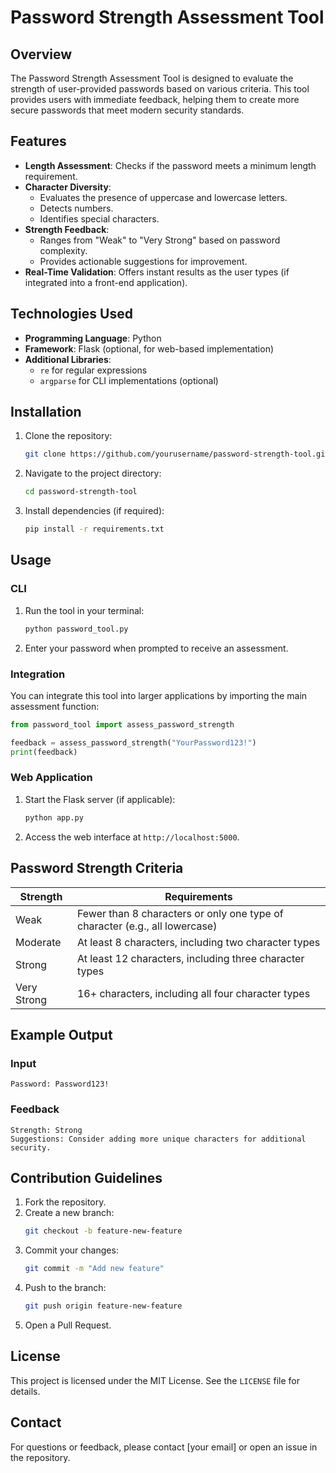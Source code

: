 # Password Strength Assessment Tool

## Overview
The Password Strength Assessment Tool is designed to evaluate the strength of user-provided passwords based on various criteria. This tool provides users with immediate feedback, helping them to create more secure passwords that meet modern security standards.

## Features
- **Length Assessment**: Checks if the password meets a minimum length requirement.
- **Character Diversity**:
  - Evaluates the presence of uppercase and lowercase letters.
  - Detects numbers.
  - Identifies special characters.
- **Strength Feedback**:
  - Ranges from "Weak" to "Very Strong" based on password complexity.
  - Provides actionable suggestions for improvement.
- **Real-Time Validation**: Offers instant results as the user types (if integrated into a front-end application).

## Technologies Used
- **Programming Language**: Python
- **Framework**: Flask (optional, for web-based implementation)
- **Additional Libraries**:
  - `re` for regular expressions
  - `argparse` for CLI implementations (optional)

## Installation
1. Clone the repository:
   ```bash
   git clone https://github.com/yourusername/password-strength-tool.git
   ```
2. Navigate to the project directory:
   ```bash
   cd password-strength-tool
   ```
3. Install dependencies (if required):
   ```bash
   pip install -r requirements.txt
   ```

## Usage
### CLI
1. Run the tool in your terminal:
   ```bash
   python password_tool.py
   ```
2. Enter your password when prompted to receive an assessment.

### Integration
You can integrate this tool into larger applications by importing the main assessment function:
```python
from password_tool import assess_password_strength

feedback = assess_password_strength("YourPassword123!")
print(feedback)
```

### Web Application
1. Start the Flask server (if applicable):
   ```bash
   python app.py
   ```
2. Access the web interface at `http://localhost:5000`.

## Password Strength Criteria
| Strength       | Requirements                                                                 |
|----------------|-----------------------------------------------------------------------------|
| Weak           | Fewer than 8 characters or only one type of character (e.g., all lowercase) |
| Moderate       | At least 8 characters, including two character types                        |
| Strong         | At least 12 characters, including three character types                     |
| Very Strong    | 16+ characters, including all four character types                          |

## Example Output
### Input
```
Password: Password123!
```
### Feedback
```
Strength: Strong
Suggestions: Consider adding more unique characters for additional security.
```

## Contribution Guidelines
1. Fork the repository.
2. Create a new branch:
   ```bash
   git checkout -b feature-new-feature
   ```
3. Commit your changes:
   ```bash
   git commit -m "Add new feature"
   ```
4. Push to the branch:
   ```bash
   git push origin feature-new-feature
   ```
5. Open a Pull Request.

## License
This project is licensed under the MIT License. See the `LICENSE` file for details.

## Contact
For questions or feedback, please contact [your email] or open an issue in the repository.
